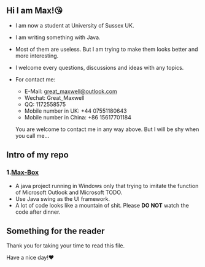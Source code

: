 ## Hi I am Max!😘

- I am now a student at University of Sussex UK.
- I am writing something with Java.
- Most of them are useless. But I am trying to make them looks better and more interesting.
- I welcome every questions, discussions and ideas with any topics.
- For contact me:
  - E-Mail: great_maxwell@outlook.com
  - Wechat: Great_Maxwell
  - QQ: 1172558575
  - Mobile number in UK: +44 07551180643
  - Mobile number in China: +86 15617701184

  You are welcome to contact me in any way above. But I will be shy when you call me...

## Intro of my repo

### 1.[Max-Box](https://github.com/CallOfTheNight/Max-Box)

  - A java project running in Windows only that trying to imitate the function of Microsoft Outlook and Microsoft TODO.
  - Use Java swing as the UI framework.
  - A lot of code looks like a mountain of shit. Please __DO NOT__ watch the code after dinner.

## Something for the reader

Thank you for taking your time to read this file.

Have a nice day!❤
